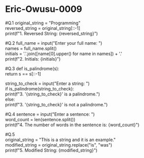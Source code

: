 # Eric-Owusu-0009
#Q.1 
original_string = "Programming"  
reversed_string = original_string[::-1]  
print(f"1. Reversed String: {reversed_string}")  

#Q.2 
full_name = input("Enter your full name: ")  
names = full_name.split()  
initials = '.'.join([name[0].upper() for name in names]) + '.'  
print(f"2. Initials: {initials}")  

#Q.3 
def is_palindrome(s):  
    return s == s[::-1]  

string_to_check = input("Enter a string: ")  
if is_palindrome(string_to_check):  
    print(f"3. '{string_to_check}' is a palindrome.")  
else:  
    print(f"3. '{string_to_check}' is not a palindrome.")  

#Q.4 
sentence = input("Enter a sentence: ")  
word_count = len(sentence.split())  
print(f"4. The number of words in the sentence is: {word_count}")  

#Q.5  
original_string = "This is a string and it is an example."  
modified_string = original_string.replace("is", "was")  
print(f"5. Modified String: {modified_string}")  


